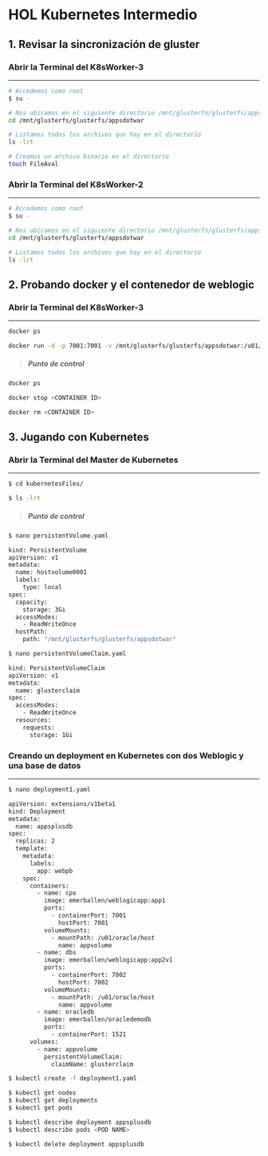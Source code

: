 # HOL Kubernetes Intermedio
## 1. Revisar la sincronización de gluster

### Abrir la Terminal del K8sWorker-3
***

```sh
# Accedemos como root
$ su -

# Nos ubicamos en el siguiente directorio /mnt/glusterfs/glusterfs/appsdotwar
cd /mnt/glusterfs/glusterfs/appsdotwar

# Listamos todos los archivos que hay en el directorio
ls -lrt

# Creamos un archivo binario en el directorio
touch FileAval
```

### Abrir la Terminal del K8sWorker-2
***

```sh
# Accedemos como root
$ su -

# Nos ubicamos en el siguiente directorio /mnt/glusterfs/glusterfs/appsdotwar
cd /mnt/glusterfs/glusterfs/appsdotwar

# Listamos todos los archivos que hay en el directorio
ls -lrt
```

## 2. Probando docker y el contenedor de weblogic

### Abrir la Terminal del K8sWorker-3
***

```sh
docker ps

docker run -d -p 7001:7001 -v /mnt/glusterfs/glusterfs/appsdotwar:/u01/oracle/host emerballen/weblogicapp:app1
```

>##### Punto de control

```sh
docker ps

docker stop <CONTAINER ID>

docker rm <CONTAINER ID>
```

## 3. Jugando con Kubernetes

### Abrir la Terminal del Master de Kubernetes
***

```sh
$ cd kubernetesFiles/

$ ls -lrt
```

>##### Punto de control

```sh
$ nano persistentVolume.yaml
```

```sh
kind: PersistentVolume
apiVersion: v1
metadata:
  name: hostvolume0001
  labels:
    type: local
spec:
  capacity:
    storage: 3Gi
  accessModes:
    - ReadWriteOnce
  hostPath:
    path: "/mnt/glusterfs/glusterfs/appsdotwar"
```
```sh
$ nano persistentVolumeClaim.yaml
```
```sh
kind: PersistentVolumeClaim
apiVersion: v1
metadata:
  name: glusterclaim
spec:
  accessModes:
    - ReadWriteOnce
  resources:
    requests:
      storage: 1Gi
```

### Creando un deployment en Kubernetes con dos Weblogic y una base de datos
***

```sh
$ nano deployment1.yaml
```

```sh
apiVersion: extensions/v1beta1
kind: Deployment
metadata:
  name: appsplusdb
spec:
  replicas: 2
  template:
    metadata:
      labels:
        app: webpb
    spec:
      containers:
        - name: cpx
          image: emerballen/weblogicapp:app1
          ports:
            - containerPort: 7001
              hostPort: 7001
          volumeMounts:
            - mountPath: /u01/oracle/host 
              name: appvolume
        - name: dbs
          image: emerballen/weblogicapp:app2v1
          ports:
            - containerPort: 7002
              hostPort: 7002
          volumeMounts:
            - mountPath: /u01/oracle/host 
              name: appvolume
        - name: oracledb
          image: emerballen/oracledemodb
          ports:
            - containerPort: 1521
      volumes:
        - name: appvolume
          persistentVolumeClaim:
            claimName: glusterclaim
```

```sh
$ kubectl create -f deployment1.yaml

$ kubectl get nodes 
$ kubectl get deployments
$ kubectl get pods 

$ kubectl describe deployment appsplusdb 
$ kubectl describe pods <POD NAME>

$ kubectl delete deployment appsplusdb 
```
